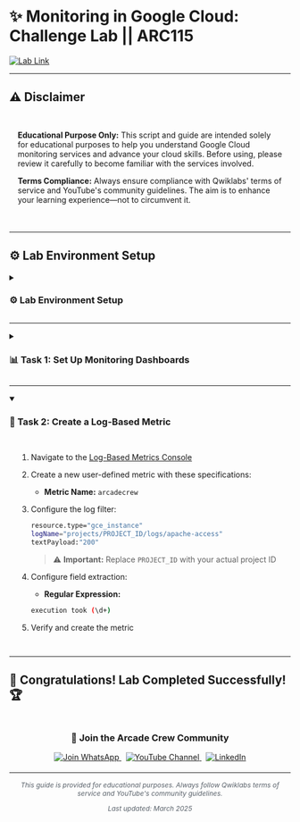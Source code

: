 # ✨ Monitoring in Google Cloud: Challenge Lab || ARC115

[![Lab Link](https://img.shields.io/badge/Open_Lab-Cloud_Skills_Boost-4285F4?style=for-the-badge&logo=google&logoColor=white)](https://www.cloudskillsboost.google/focuses/63855?parent=catalog)

---

## ⚠️ Disclaimer

<div style="padding: 15px; margin-bottom: 20px;">
<p><strong>Educational Purpose Only:</strong> This script and guide are intended solely for educational purposes to help you understand Google Cloud monitoring services and advance your cloud skills. Before using, please review it carefully to become familiar with the services involved.</p>

<p><strong>Terms Compliance:</strong> Always ensure compliance with Qwiklabs' terms of service and YouTube's community guidelines. The aim is to enhance your learning experience—not to circumvent it.</p>
</div>

---

## ⚙️ Lab Environment Setup

<details>
<summary><h3>⚙️ Lab Environment Setup</h3></summary>

<div style="padding: 15px; margin: 10px 0;">
<p><strong>☁️ Run in Cloud Shell:</strong></p>

```bash
curl -LO 
sudo chmod +x arcadecrew.sh
./arcadecrew.sh
```
</div>

</details>

---

<details>
<summary><h3>📊 Task 1: Set Up Monitoring Dashboards</h3></summary>

<div style="padding: 15px; margin: 10px 0;">

1. Navigate to the [Monitoring Dashboards Console](https://console.cloud.google.com/monitoring/dashboards)

2. Create a new custom dashboard with the following charts:

   | Chart Type | Metric | Filter |
   |------------|--------|--------|
   | 📈 Line Chart | CPU Load (1m) | VM Resource Metric |
   | 📉 Line Chart | Requests | Apache Web Server metrics |

3. Name your dashboard appropriately (**`arcadecrew`**) and save it

</div>
</details>

---

<details open>
<summary><h3>📝 Task 2: Create a Log-Based Metric</h3></summary>

<div style="padding: 15px; margin: 10px 0;">

1. Navigate to the [Log-Based Metrics Console](https://console.cloud.google.com/logs/metrics/edit)

2. Create a new user-defined metric with these specifications:
   - **Metric Name:** `arcadecrew`

3. Configure the log filter:
   ```bash
   resource.type="gce_instance"
   logName="projects/PROJECT_ID/logs/apache-access"
   textPayload:"200"
   ```
   > ⚠️ **Important:** Replace `PROJECT_ID` with your actual project ID

4. Configure field extraction:
   - **Regular Expression:**
   ```bash
   execution took (\d+)
   ```

5. Verify and create the metric

</div>
</details>

---

## 🎉 **Congratulations! Lab Completed Successfully!** 🏆  

<div align="center" style="padding: 5px;">
  <h3>📱 Join the Arcade Crew Community</h3>
  
  <a href="https://chat.whatsapp.com/KkNEauOhBQXHdVcmqIlv9F">
    <img src="https://img.shields.io/badge/Join_WhatsApp-25D366?style=for-the-badge&logo=whatsapp&logoColor=white" alt="Join WhatsApp">
  </a>
  &nbsp;
  <a href="https://www.youtube.com/@Arcade61432?sub_confirmation=1">
    <img src="https://img.shields.io/badge/Subscribe-Arcade%20Crew-FF0000?style=for-the-badge&logo=youtube&logoColor=white" alt="YouTube Channel">
  </a>
  &nbsp;
  <a href="https://www.linkedin.com/in/gourav61432/">
    <img src="https://img.shields.io/badge/LINKEDIN-Gourav%20Sen-0077B5?style=for-the-badge&logo=linkedin&logoColor=white" alt="LinkedIn">
</a>


</div>

---

<div align="center">
  <p style="font-size: 12px; color: #586069;">
    <em>This guide is provided for educational purposes. Always follow Qwiklabs terms of service and YouTube's community guidelines.</em>
  </p>
  <p style="font-size: 12px; color: #586069;">
    <em>Last updated: March 2025</em>
  </p>
</div>

